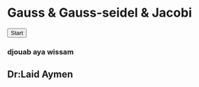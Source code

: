 <!DOCTYPE html>
<html lang="en">
<head>
    <meta charset="UTF-8">
    <meta http-equiv="X-UA-Compatible" content="IE=edge">
    <meta name="viewport" content="width=device-width, initial-scale=1.0">
    <link rel="stylesheet" href="style.css">
    <title>Document</title>
    <link rel="preconnect" href="https://fonts.googleapis.com"><link rel="preconnect" href="https://fonts.gstatic.com" crossorigin><link href="https://fonts.googleapis.com/css2?family=Cookie&family=Dancing+Script:wght@500&family=Sofia+Sans:ital,wght@0,200;0,300;0,500;0,600;0,700;1,300;1,400;1,500;1,600;1,800&family=Work+Sans:ital,wght@0,200;0,300;0,400;0,500;0,700;0,800;1,100;1,300;1,400;1,500;1,800&display=swap" rel="stylesheet">
</head>
<body>
  <div class="box">
    <div></div>
    <div></div>
    <div></div>
    <div></div>
    <div></div>
    <div></div>
    <div></div>
    <div></div>
    <div></div>
    <div></div>
  </div>
    <div class="desc">
      <div class="text1">
<h1>Gauss & Gauss-seidel & Jacobi</h1>
</div>
</div>
<!-- <div class="btn1">
  <button type="button" onclick=" getText()" class="btn0">See more</button>
</div> -->

<div class="btn1">
  <button type="button" onclick=" getstart()" class="btn0" >Start</button>
</div>
<div class="nnn">
<div class="lesname">
<div class="name">

<h3>djouab aya wissam 
</div>

<div class="name">
<h2>Dr:Laid Aymen</h2>

</div>
</div>
</div>



<!-- 
<div class="hr"></div>
  <div class="section2">
    <div class="nombreLigne">
    
<h3>Entrez le nombre de ligne:</h3>
<input type="number" id="n">
<button    onclick="get()"  onclick="getx0()" type="button" id="nombreLinge">submit</button>
   
</div>
  </div> -->


